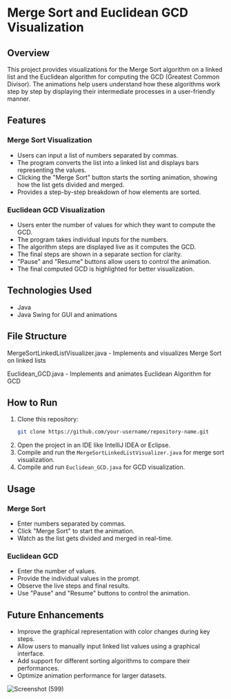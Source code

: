 # Merge Sort and Euclidean GCD Visualization

## Overview
This project provides visualizations for the Merge Sort algorithm on a linked list and the Euclidean algorithm for computing the GCD (Greatest Common Divisor). The animations help users understand how these algorithms work step by step by displaying their intermediate processes in a user-friendly manner.

## Features
### Merge Sort Visualization
- Users can input a list of numbers separated by commas.
- The program converts the list into a linked list and displays bars representing the values.
- Clicking the "Merge Sort" button starts the sorting animation, showing how the list gets divided and merged.
- Provides a step-by-step breakdown of how elements are sorted.

### Euclidean GCD Visualization
- Users enter the number of values for which they want to compute the GCD.
- The program takes individual inputs for the numbers.
- The algorithm steps are displayed live as it computes the GCD.
- The final steps are shown in a separate section for clarity.
- "Pause" and "Resume" buttons allow users to control the animation.
- The final computed GCD is highlighted for better visualization.

## Technologies Used
- Java
- Java Swing for GUI and animations

## File Structure
MergeSortLinkedListVisualizer.java - Implements and visualizes Merge Sort on linked lists

Euclidean_GCD.java - Implements and animates Euclidean Algorithm for GCD

## How to Run
1. Clone this repository:
   ```bash
   git clone https://github.com/your-username/repository-name.git
   ```
2. Open the project in an IDE like IntelliJ IDEA or Eclipse.
3. Compile and run the `MergeSortLinkedListVisualizer.java` for merge sort visualization.
4. Compile and run `Euclidean_GCD.java` for GCD visualization.

## Usage
### Merge Sort
- Enter numbers separated by commas.
- Click "Merge Sort" to start the animation.
- Watch as the list gets divided and merged in real-time.

### Euclidean GCD
- Enter the number of values.
- Provide the individual values in the prompt.
- Observe the live steps and final results.
- Use "Pause" and "Resume" buttons to control the animation.

## Future Enhancements
- Improve the graphical representation with color changes during key steps.
- Allow users to manually input linked list values using a graphical interface.
- Add support for different sorting algorithms to compare their performances.
- Optimize animation performance for larger datasets.


![Screenshot (599)](https://github.com/user-attachments/assets/a71ca76a-fa9e-41c9-8ed9-e86d586600ac)
